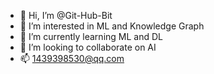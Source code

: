 - 👋 Hi, I’m @Git-Hub-Bit
- 👀 I’m interested in ML and Knowledge Graph
- 🌱 I’m currently learning ML and DL
- 💞️ I’m looking to collaborate on AI
- 📫 1439398530@qq.com

<!---
Git-Hub-Bit/Git-Hub-Bit is a ✨ special ✨ repository because its `README.md` (this file) appears on your GitHub profile.
You can click the Preview link to take a look at your changes.
--->

